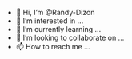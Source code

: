 - 👋 Hi, I’m @Randy-Dizon
- 👀 I’m interested in ...
- 🌱 I’m currently learning ...
- 💞️ I’m looking to collaborate on ...
- 📫 How to reach me ...

<!---
Randy-Dizon/Randy-Dizon is a ✨ special ✨ repository because its `README.md` (this file) appears on your GitHub profile.
You can click the Preview link to take a look at your changes.
--->
